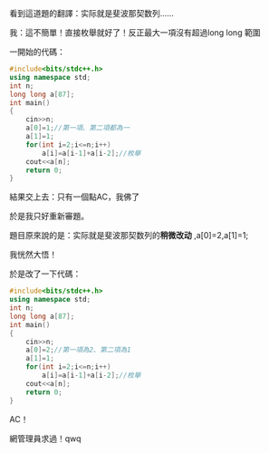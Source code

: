 看到這道題的翻譯：实际就是斐波那契数列……

我：這不簡單！直接枚舉就好了！反正最大一項沒有超過long long 範圍

一開始的代碼：

```cpp
#include<bits/stdc++.h>
using namespace std;
int n;
long long a[87];
int main()
{
    cin>>n;
    a[0]=1;//第一項、第二項都為一
    a[1]=1;
    for(int i=2;i<=n;i++)
        a[i]=a[i-1]+a[i-2];//枚舉
    cout<<a[n];
    return 0;
}
```
結果交上去：只有一個點AC，我佛了

於是我只好重新審題。

題目原來說的是：实际就是斐波那契数列的**稍微改动**
,a[0]=2,a[1]=1;
 
我恍然大悟！

於是改了一下代碼：

```cpp
#include<bits/stdc++.h>
using namespace std;
int n;
long long a[87];
int main()
{
    cin>>n;
    a[0]=2;//第一項為2、第二項為1
    a[1]=1;
    for(int i=2;i<=n;i++)
        a[i]=a[i-1]+a[i-2];//枚舉
    cout<<a[n];
    return 0;
}
```

AC！

網管理員求過！qwq